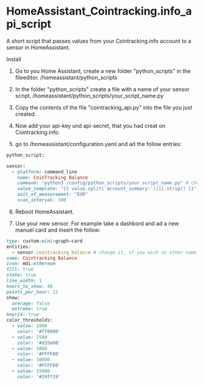 # HomeAssistant_Cointracking.info_api_script

A short script that passes values ​​from your Cointracking.info account to a sensor in HomeAssistant.

Install

1. Go to you Home Assistant, create a new folder "python_scripts" in the fileeditor. 
/homeassistant/python_scripts

2. In the folder "python_scripts" create a file with a name of your sensor script.
/homeassistant/python_scripts/your_script_name.py

3. Copy the contents of the file "cointracking_api.py" into the file you just created.

4. Now add your api-key und api-secret, that you had creat on Cointracking.info.

5. go to /homeassistant/configuration.yaml and ad the follow entries:

```ruby
python_script:

sensor:
  - platform: command_line
    name: CoinTracking Balance
    command: "python3 /config/python_scripts/your_script_name.py" # change the script name
    value_template: "{{ value.split('account_summary:')[1].strip() }}"
    unit_of_measurement: "EUR"
    scan_interval: 300
```
6. Reboot HomeAssistant.

7. Use your new sensor. For example take a dashbord and ad a new manuel card and insert the follow:

```ruby
type: custom:mini-graph-card
entities:
  - sensor.cointracking_balance # change it, if you wish an other name
name: Cointracking Balance
icon: mdi:ethereum
fill: true
state: true
line_width: 1
hours_to_show: 48
points_per_hour: 12
show:
  average: false
  extrema: true
hour24: true
color_thresholds:
  - value: 1000
    color: '#ff0000'
  - value: 2500
    color: '#d35e00'
  - value: 5000
    color: '#FFFF00'
  - value: 10000
    color: '#FFFF00'
  - value: 15000
    color: '#29ff29'
```

